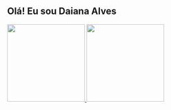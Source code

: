 ## Olá! Eu sou Daiana Alves 

  <div>
    <a href="https://github.com/DaianaSouzaAlves">
      <img height="180em" src="https://github-readme-stats.vercel.app/api?username=DaianaSouzaAlves&show_icons=true&theme=dark&include_all_commits=true&count_private=true"/>
      <img height="180em" src="https://github-readme-stats.vercel.app/api/top-langs/?username=DaianaSouzaAlves&layout=compact&langs_count=16&theme=dark"/>
  </div>
  
